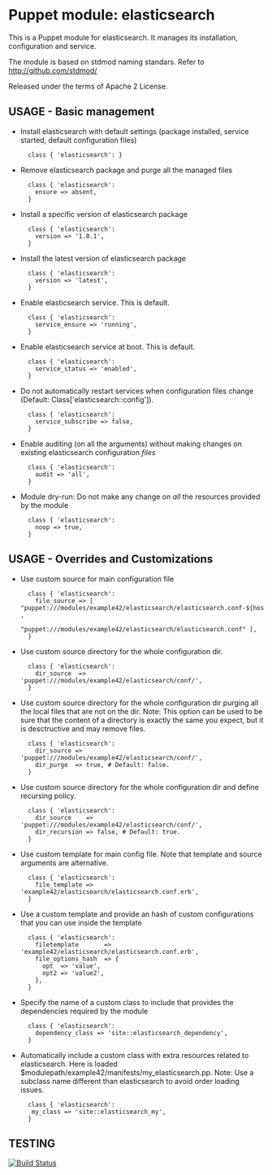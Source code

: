 # Puppet module: elasticsearch

This is a Puppet module for elasticsearch.
It manages its installation, configuration and service.

The module is based on stdmod naming standars.
Refer to http://github.com/stdmod/

Released under the terms of Apache 2 License.


## USAGE - Basic management

* Install elasticsearch with default settings (package installed, service started, default configuration files)

        class { 'elasticsearch': }

* Remove elasticsearch package and purge all the managed files

        class { 'elasticsearch':
          ensure => absent,
        }

* Install a specific version of elasticsearch package

        class { 'elasticsearch':
          version => '1.0.1',
        }

* Install the latest version of elasticsearch package

        class { 'elasticsearch':
          version => 'latest',
        }

* Enable elasticsearch service. This is default.

        class { 'elasticsearch':
          service_ensure => 'running',
        }

* Enable elasticsearch service at boot. This is default.

        class { 'elasticsearch':
          service_status => 'enabled',
        }


* Do not automatically restart services when configuration files change (Default: Class['elasticsearch::config']).

        class { 'elasticsearch':
          service_subscribe => false,
        }

* Enable auditing (on all the arguments)  without making changes on existing elasticsearch configuration *files*

        class { 'elasticsearch':
          audit => 'all',
        }

* Module dry-run: Do not make any change on *all* the resources provided by the module

        class { 'elasticsearch':
          noop => true,
        }


## USAGE - Overrides and Customizations
* Use custom source for main configuration file 

        class { 'elasticsearch':
          file_source => [ "puppet:///modules/example42/elasticsearch/elasticsearch.conf-${hostname}" ,
                           "puppet:///modules/example42/elasticsearch/elasticsearch.conf" ], 
        }


* Use custom source directory for the whole configuration dir.

        class { 'elasticsearch':
          dir_source  => 'puppet:///modules/example42/elasticsearch/conf/',
        }

* Use custom source directory for the whole configuration dir purging all the local files that are not on the dir.
  Note: This option can be used to be sure that the content of a directory is exactly the same you expect, but it is desctructive and may remove files.

        class { 'elasticsearch':
          dir_source => 'puppet:///modules/example42/elasticsearch/conf/',
          dir_purge  => true, # Default: false.
        }

* Use custom source directory for the whole configuration dir and define recursing policy.

        class { 'elasticsearch':
          dir_source    => 'puppet:///modules/example42/elasticsearch/conf/',
          dir_recursion => false, # Default: true.
        }

* Use custom template for main config file. Note that template and source arguments are alternative.

        class { 'elasticsearch':
          file_template => 'example42/elasticsearch/elasticsearch.conf.erb',
        }

* Use a custom template and provide an hash of custom configurations that you can use inside the template

        class { 'elasticsearch':
          filetemplate       => 'example42/elasticsearch/elasticsearch.conf.erb',
          file_options_hash  => {
            opt  => 'value',
            opt2 => 'value2',
          },
        }


* Specify the name of a custom class to include that provides the dependencies required by the module

        class { 'elasticsearch':
          dependency_class => 'site::elasticsearch_dependency',
        }


* Automatically include a custom class with extra resources related to elasticsearch.
  Here is loaded $modulepath/example42/manifests/my_elasticsearch.pp.
  Note: Use a subclass name different than elasticsearch to avoid order loading issues.

        class { 'elasticsearch':
         my_class => 'site::elasticsearch_my',
        }

## TESTING
[![Build Status](https://travis-ci.org/stdmod/puppet-elasticsearch.png?branch=master)](https://travis-ci.org/stdmod/puppet-elasticsearch)
